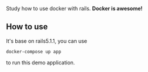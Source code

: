 Study how to use docker with rails. __Docker is awesome!__

## How to use
It's base on rails5.1.1, you can use 
```
docker-compose up app
```
to run this demo application.